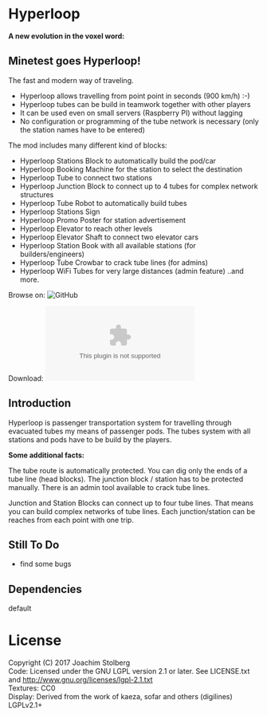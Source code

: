 # Hyperloop

**A new evolution in the voxel word:**

## Minetest goes Hyperloop!

The fast and modern way of traveling.
* Hyperloop allows travelling from point point in seconds (900 km/h) :-)
* Hyperloop tubes can be build in teamwork together with other players
* It can be used even on small servers (Raspberry PI) without lagging
* No configuration or programming of the tube network is necessary (only the station names have to be entered)

The mod includes many different kind of blocks:
- Hyperloop Stations Block to automatically build the pod/car
- Hyperloop Booking Machine for the station to select the destination
- Hyperloop Tube to connect two stations
- Hyperloop Junction Block to connect up to 4 tubes for complex network structures
- Hyperloop Tube Robot to automatically build tubes
- Hyperloop Stations Sign
- Hyperloop Promo Poster for station advertisement
- Hyperloop Elevator to reach other levels
- Hyperloop Elevator Shaft to connect two elevator cars 
- Hyperloop Station Book with all available stations (for builders/engineers)
- Hyperloop Tube Crowbar to crack tube lines (for admins)
- Hyperloop WiFi Tubes for very large distances (admin feature)
..and more.


Browse on: ![GitHub](https://github.com/joe7575/Minetest-Hyperloop)

Download: ![GitHub](https://github.com/joe7575/Minetest-Hyperloop/archive/master.zip)


## Introduction

Hyperloop is passenger transportation system for travelling through evacuated tubes my means of passenger pods.
The tubes system with all stations and pods have to be build by the players.


**Some additional facts:**

The tube route is automatically protected. You can dig only the ends of a tube line (head blocks). The junction block / station has to be protected manually.
There is an admin tool available to crack tube lines.

Junction and Station Blocks can connect up to four tube lines. That means you can build complex networks of tube lines. Each junction/station can be reaches from each point with one trip.


## Still To Do

* find some bugs


## Dependencies
default  


# License
Copyright (C) 2017 Joachim Stolberg  
Code: Licensed under the GNU LGPL version 2.1 or later. See LICENSE.txt and http://www.gnu.org/licenses/lgpl-2.1.txt  
Textures: CC0  
Display: Derived from the work of kaeza, sofar and others (digilines) LGPLv2.1+

